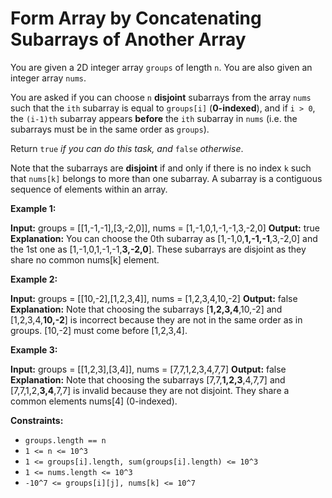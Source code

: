 # Form Array by Concatenating Subarrays of Another Array

You are given a 2D integer array `groups` of length `n`. You are also given an integer array `nums`.

You are asked if you can choose `n` **disjoint** subarrays from the array `nums` such that the `ith` subarray is equal to `groups[i]` (**0-indexed**), and if `i > 0`, the `(i-1)th` subarray appears **before** the `ith` subarray in `nums` (i.e. the subarrays must be in the same order as `groups`).

Return `true` _if you can do this task, and_ `false` _otherwise_.

Note that the subarrays are **disjoint** if and only if there is no index `k` such that `nums[k]` belongs to more than one subarray. A subarray is a contiguous sequence of elements within an array.

**Example 1:**

**Input:** groups = \[\[1,-1,-1\],\[3,-2,0\]\], nums = \[1,-1,0,1,-1,-1,3,-2,0\]
**Output:** true
**Explanation:** You can choose the 0th subarray as \[1,-1,0,**1,-1,-1**,3,-2,0\] and the 1st one as \[1,-1,0,1,-1,-1,**3,-2,0**\].
These subarrays are disjoint as they share no common nums\[k\] element.

**Example 2:**

**Input:** groups = \[\[10,-2\],\[1,2,3,4\]\], nums = \[1,2,3,4,10,-2\]
**Output:** false
**Explanation:** Note that choosing the subarrays \[**1,2,3,4**,10,-2\] and \[1,2,3,4,**10,-2**\] is incorrect because they are not in the same order as in groups.
\[10,-2\] must come before \[1,2,3,4\].

**Example 3:**

**Input:** groups = \[\[1,2,3\],\[3,4\]\], nums = \[7,7,1,2,3,4,7,7\]
**Output:** false
**Explanation:** Note that choosing the subarrays \[7,7,**1,2,3**,4,7,7\] and \[7,7,1,2,**3,4**,7,7\] is invalid because they are not disjoint.
They share a common elements nums\[4\] (0-indexed).

**Constraints:**

* `groups.length == n`
* `1 <= n <= 10^3`
* `1 <= groups[i].length, sum(groups[i].length) <= 10^3`
* `1 <= nums.length <= 10^3`
* `-10^7 <= groups[i][j], nums[k] <= 10^7`
